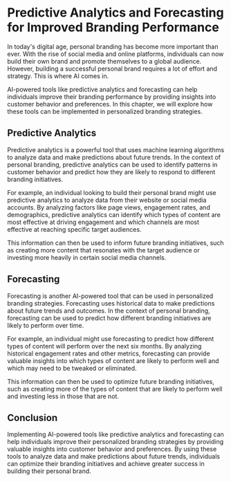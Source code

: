 Predictive Analytics and Forecasting for Improved Branding Performance
======================================================================================================================================

In today's digital age, personal branding has become more important than ever. With the rise of social media and online platforms, individuals can now build their own brand and promote themselves to a global audience. However, building a successful personal brand requires a lot of effort and strategy. This is where AI comes in.

AI-powered tools like predictive analytics and forecasting can help individuals improve their branding performance by providing insights into customer behavior and preferences. In this chapter, we will explore how these tools can be implemented in personalized branding strategies.

Predictive Analytics
--------------------

Predictive analytics is a powerful tool that uses machine learning algorithms to analyze data and make predictions about future trends. In the context of personal branding, predictive analytics can be used to identify patterns in customer behavior and predict how they are likely to respond to different branding initiatives.

For example, an individual looking to build their personal brand might use predictive analytics to analyze data from their website or social media accounts. By analyzing factors like page views, engagement rates, and demographics, predictive analytics can identify which types of content are most effective at driving engagement and which channels are most effective at reaching specific target audiences.

This information can then be used to inform future branding initiatives, such as creating more content that resonates with the target audience or investing more heavily in certain social media channels.

Forecasting
-----------

Forecasting is another AI-powered tool that can be used in personalized branding strategies. Forecasting uses historical data to make predictions about future trends and outcomes. In the context of personal branding, forecasting can be used to predict how different branding initiatives are likely to perform over time.

For example, an individual might use forecasting to predict how different types of content will perform over the next six months. By analyzing historical engagement rates and other metrics, forecasting can provide valuable insights into which types of content are likely to perform well and which may need to be tweaked or eliminated.

This information can then be used to optimize future branding initiatives, such as creating more of the types of content that are likely to perform well and investing less in those that are not.

Conclusion
----------

Implementing AI-powered tools like predictive analytics and forecasting can help individuals improve their personalized branding strategies by providing valuable insights into customer behavior and preferences. By using these tools to analyze data and make predictions about future trends, individuals can optimize their branding initiatives and achieve greater success in building their personal brand.
